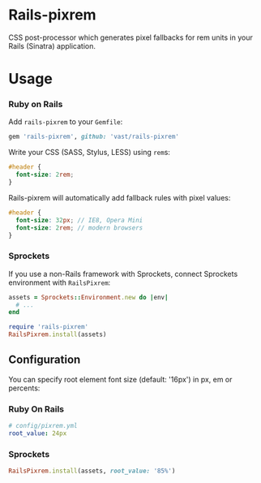 Rails-pixrem
===================================================================

CSS post-processor which generates pixel fallbacks for rem units
in your Rails (Sinatra) application.


Usage
===================================================================

### Ruby on Rails

Add `rails-pixrem` to your `Gemfile`:

```ruby
gem 'rails-pixrem', github: 'vast/rails-pixrem'
```

Write your CSS (SASS, Stylus, LESS) using `rem`s:

```scss
#header {
  font-size: 2rem;
}
```

Rails-pixrem will automatically add fallback rules with pixel values:

```scss
#header {
  font-size: 32px; // IE8, Opera Mini
  font-size: 2rem; // modern browsers
}
```


### Sprockets

If you use a non-Rails framework with Sprockets, connect Sprockets environment
with `RailsPixrem`:


```ruby
assets = Sprockets::Environment.new do |env|
  # ...
end

require 'rails-pixrem'
RailsPixrem.install(assets)
```

## Configuration

You can specify root element font size (default: '16px') in px, em or percents:

### Ruby On Rails

```yaml
# config/pixrem.yml
root_value: 24px
```

### Sprockets

```ruby
RailsPixrem.install(assets, root_value: '85%')
```
